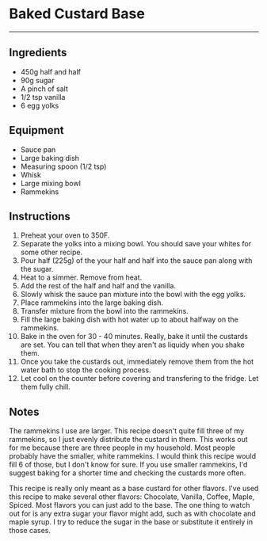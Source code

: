 # Baked Custard Base

___

## Ingredients

* 450g half and half
* 90g sugar
* A pinch of salt
* 1/2 tsp vanilla
* 6 egg yolks

## Equipment

* Sauce pan
* Large baking dish
* Measuring spoon (1/2 tsp)
* Whisk
* Large mixing bowl
* Rammekins

## Instructions

1. Preheat your oven to 350F.
2. Separate the yolks into a mixing bowl. You should save your whites for some other recipe.
3. Pour half (225g) of the your half and half into the sauce pan along with the sugar.
4. Heat to a simmer. Remove from heat.
5. Add the rest of the half and half and the vanilla.
6. Slowly whisk the sauce pan mixture into the bowl with the egg yolks.
7. Place rammekins into the large baking dish.
8. Transfer mixture from the bowl into the rammekins.
9. Fill the large baking dish with hot water up to about halfway on the rammekins.
10. Bake in the oven for 30 - 40 minutes. Really, bake it until the custards are set. You can tell that when they aren't as liquidy when you shake them.
11. Once you take the custards out, immediately remove them from the hot water bath to stop the cooking process.
12. Let cool on the counter before covering and transfering to the fridge. Let them fully chill.

## Notes

The rammekins I use are larger. This recipe doesn't quite fill three of my rammekins, so I just evenly distribute the custard in them. This works out for me because there are three people in my household. Most people probably have the smaller, white rammekins. I would think this recipe would fill 6 of those, but I don't know for sure. If you use smaller rammekins, I'd suggest baking for a shorter time and checking the custards more often.

This recipe is really only meant as a base custard for other flavors. I've used this recipe to make several other flavors: Chocolate, Vanilla, Coffee, Maple, Spiced. Most flavors you can just add to the base. The one thing to watch out for is any extra sugar your flavor might add, such as with chocolate and maple syrup. I try to reduce the sugar in the base or substitute it entirely in those cases.
